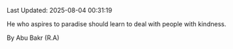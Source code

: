 Last Updated: 2025-08-04 00:31:19

He who aspires to paradise should learn to deal with people with kindness.

By Abu Bakr (R.A)